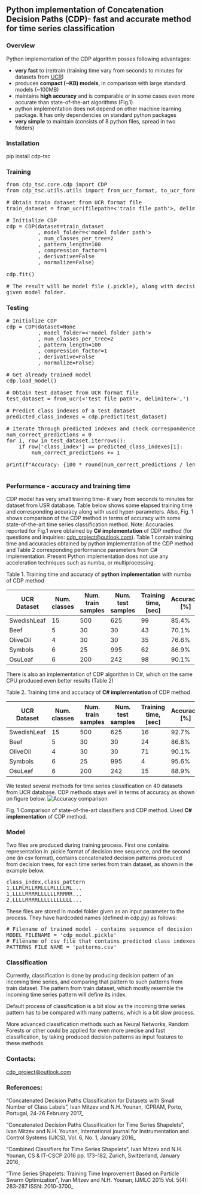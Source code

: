 ## Python implementation of Concatenation Decision Paths (CDP)- fast and accurate method for time series classification 

### Overview 
Python implementation of the CDP algorithm posses following advantages: 
- **very fast** to (re)train (training time vary from seconds to minutes for datasets from [UCR](https://www.cs.ucr.edu/~eamonn/time_series_data_2018/))
- produces **compact (~KB) models**, in comparison with large standard models (~100MB)  
- maintains **high accuracy** and is comparable or in some cases even more accurate than state-of-the-art algorithms (Fig.1) 
- python implementation does not depend on other machine learning package. It has only dependencies on standard python packages
- **very simple** to maintain (consists of 8 python files, spread in two folders)

### Installation 
pip install cdp-tsc

### Training 

<pre>
from cdp_tsc.core.cdp import CDP
from cdp_tsc.utils.utils import from_ucr_format, to_ucr_format

# Obtain train dataset from UCR format file
train_dataset = from_ucr(filepath=<'train file path'>, delimiter=<'delimiter'>)

# Initialize CDP
cdp = CDP(dataset=train_dataset
          , model_folder=<'model folder path'>
          , num_classes_per_tree=2
          , pattern_length=100
          , compression_factor=1
          , derivative=False
          , normalize=False)

cdp.fit()

# The result will be model file (.pickle), along with decision patterns file (.csv) produced in 
given model folder. 
</pre>

### Testing 

<pre>
# Initialize CDP
cdp = CDP(dataset=None
          , model_folder=<'model folder path'>
          , num_classes_per_tree=2
          , pattern_length=100
          , compression_factor=1
          , derivative=False
          , normalize=False)

# Get already trained model 
cdp.load_model()

# Obtain test dataset from UCR format file 
test_dataset = from_ucr(<'test file path'>, delimiter=',')

# Predict class indexes of a test dataset
predicted_class_indexes = cdp.predict(test_dataset)

# Iterate through predicted indexes and check correspondence with the original
num_correct_predictions = 0
for i, row in test_dataset.iterrows():
    if row['class_index'] == predicted_class_indexes[i]:
        num_correct_predictions += 1

print(f"Accuracy: {100 * round(num_correct_predictions / len(predicted_class_indexes), 2)}%")

</pre>

### Performance - accuracy and training time  
CDP model has very small training time- it vary from seconds to minutes for dataset from USR database. 
Table below shows some elapsed training time and corresponding accuracy along with used hyper-parameters. 
Also, Fig. 1 shows comparison of the CDP method in terms of accuracy with some state-of-the-art time series 
classification method. 
Note: Accuracies reported for Fig.1 were obtained by **C# implementation** of CDP method (for questions and inquiries: cdp_project@outlook.com). 
Table 1 contain training time and accuracies obtained by python implementation of the CDP method and Table 2 corresponding performance parameters
from C# implementation. 
Present Python implementation does not use any acceleration techniques such as numba, or multiprocessing. 

Table 1. Training time and accuracy of **python implementation** with numba of CDP method

| UCR Dataset | Num. classes | Num. train samples | Num. test samples | Training time, [sec] | Accuracy, [%] | Compression rate | Num. decision trees | Normalize | Derivative |
|-------------|--------------|--------------------|-------------------|----------------------|---------------|------------------|---------------------|-----------|------------|
| SwedishLeaf | 15           | 500                | 625               | 99                   | 85.4%         | 2                | 500                 | No        | No         |
| Beef        | 5            | 30                 | 30                | 43                   | 70.1%         | 1                | 200                 | Yes       | Yes        |
| OliveOil    | 4            | 30                 | 30                | 35                   | 76.6%         | 2                | 200                 | Yes       | No         |
| Symbols     | 6            | 25                 | 995               | 62                   | 86.9%         | 4                | 600                 | Yes       | Yes        |
| OsuLeaf     | 6            | 200                | 242               | 98                   | 90.1%         | 4                | 800                 | Yes       | Yes        |

There is also an implementation of CDP algorithm in C#, which on the same CPU produced even better results (Table 2)

Table 2. Training time and accuracy of **C# implementation** of CDP method

| UCR Dataset | Num. classes | Num. train samples | Num. test samples | Training time, [sec] | Accuracy, [%] | Compression rate | Num. decision trees | Normalize | Derivative |
|-------------|--------------|--------------------|-------------------|----------------------|---------------|------------------|---------------------|-----------|------------|
| SwedishLeaf | 15           | 500                | 625               | 16                   | 92.7%         | 2                | 700                 | No        | No         |
| Beef        | 5            | 30                 | 30                | 24                   | 86.8%         | 1                | 400                 | Yes       | Yes        |
| OliveOil    | 4            | 30                 | 30                | 71                   | 90.1%         | 2                | 200                 | Yes       | No         |
| Symbols     | 6            | 25                 | 995               | 4                    | 95.6%         | 4                | 600                 | Yes       | Yes        |
| OsuLeaf     | 6            | 200                | 242               | 15                   | 88.9%         | 4                | 800                 | Yes       | Yes        |

We tested several methods for time series classification on 40 datasets from UCR database. CDP methods stays well in terms 
of accuracy as shown on figure below. 
![Accuracy comparison](Accuracy_comparison.png)

Fig. 1 Comparison of state-of-the-art classifiers and CDP method. Used **C# implementation** of 
CDP method.    

### Model
Two files are produced during training process. First one contains representation in .pickle format
of decision tree sequence, and the second one (in csv format), contains concatenated decision patterns produced from decision
trees, for each time series from train dataset, as shown in the example below. 

<pre>
class_index,class_pattern
1,LLRLRLLRRLLLRLLLLRL...
1,LLLLRRRRLLLLLLRRRRR...
2,LLLLRRRRLLLLLLLLLLL...
</pre>

These files are stored in model folder given as an input parameter to the process. They have hardcoded names
(defined in cdp.py) as follows: 
<pre>
# Filename of trained model - contains sequence of decision trees
MODEL_FILENAME = 'cdp_model.pickle'
# Filename of csv file that contains predicted class indexes
PATTERNS_FILE_NAME = 'patterns.csv'
</pre>

### Classification
Currently, classification is done by producing decision pattern of an incoming time series, and comparing 
that pattern to such patterns from train dataset. The pattern from train dataset, which mostly resemble the 
incoming time series pattern will define its index. 

Default process of classification is a bit slow as the incoming time series pattern has to be compared 
with many patterns, which is a bit slow process. 

More advanced classification methods such as Neural Networks, Random Forests or other could be applied
for even more precise and fast classification, by taking produced decision patterns as input features
to these methods. 

### Contacts: 
cdp_project@outlook.com

### References: 

“Concatenated Decision Paths Classification for Datasets with Small Number of Class Labels”, Ivan Mitzev and N.H. Younan, ICPRAM, Porto, Portugal, 24-26 February 2017_

“Concatenated Decision Paths Classification for Time Series Shapelets”, Ivan Mitzev and N.H. Younan, International journal for Instrumentation and Control Systems (IJICS), Vol. 6, No. 1, January 2016_

“Combined Classifiers for Time Series Shapelets”, Ivan Mitzev and N.H. Younan, CS & IT-CSCP 2016 pp. 173–182, Zurich, Switzerland, January 2016_

“Time Series Shapelets: Training Time Improvement Based on Particle Swarm Optimization”, Ivan Mitzev and N.H. Younan, IJMLC 2015 Vol. 5(4): 283-287 ISSN: 2010-3700_


